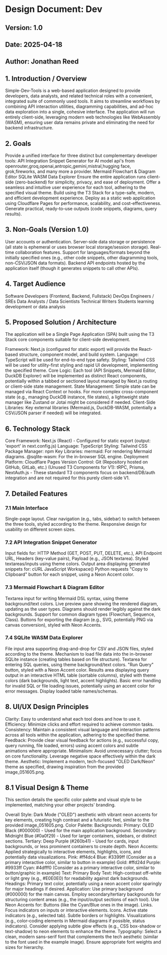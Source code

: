 # Design Document: Dev

## Version: 1.0

## Date: 2025-04-18

## Author: Jonathan Reed

## 1. Introduction / Overview

Simple-Dev-Tools is a web-based application designed to provide developers, data analysts, and related technical roles with a convenient, integrated suite of commonly used tools. It aims to streamline workflows by combining API interaction utilities, diagramming capabilities, and ad-hoc data exploration into a single, cohesive interface. The application will run entirely client-side, leveraging modern web technologies like WebAssembly (WASM), ensuring user data remains private and eliminating the need for backend infrastructure.

## 2. Goals

Provide a unified interface for three distinct but complementary developer tools:
API Integration Snippet Generator for AI model api's from openrouter,groq,openai,antropic,gemini,mistral,hugging face, grok,fireworks, and many more a provider.
Mermaid Flowchart & Diagram Editor
SQLite WASM Data Explorer
Ensure the entire application runs client-side (zero-backend) for simplicity, privacy, and ease of deployment.
Offer a seamless and intuitive user experience for each tool, adhering to the specified visual theme.
Build using the T3 Stack for a type-safe, modern, and efficient development experience.
Deploy as a static web application using Cloudflare Pages for performance, scalability, and cost-effectiveness.
Generate practical, ready-to-use outputs (code snippets, diagrams, query results).

## 3. Non-Goals (Version 1.0)

User accounts or authentication.
Server-side data storage or persistence (all state is ephemeral or uses browser local storage/session storage).
Real-time collaboration features.
Support for languages/formats beyond the initially specified ones (e.g., other code snippets, other diagramming tools, non-CSV/JSON data formats).
Backend API endpoints hosted by the application itself (though it generates snippets to call other APIs).

## 4. Target Audience

Software Developers (Frontend, Backend, Fullstack)
DevOps Engineers / SREs
Data Analysts / Data Scientists
Technical Writers
Students learning development or data analysis

## 5. Proposed Solution / Architecture

The application will be a Single Page Application (SPA) built using the T3 Stack core components suitable for client-side development.

Framework: Next.js (configured for static export) will provide the React-based structure, component model, and build system.
Language: TypeScript will be used for end-to-end type safety.
Styling: Tailwind CSS will be used for utility-first styling and rapid UI development, implementing the specified theme.
Core Logic: Each tool (API Snippets, Mermaid Editor, DuckDB Explorer) will be implemented as distinct React components, potentially within a tabbed or sectioned layout managed by Next.js routing or client-side state management.
State Management: Simple state can be managed via React Context or hooks. For more complex cross-component state (e.g., managing DuckDB instance, file states), a lightweight state manager like Zustand or Jotai might be considered if needed.
Client-Side Libraries: Key external libraries (Mermaid.js, DuckDB-WASM, potentially a CSV/JSON parser if needed) will be integrated.

## 6. Technology Stack

Core Framework: Next.js (React) - Configured for static export (output: 'export' in next.config.js)
Language: TypeScript
Styling: Tailwind CSS
Package Manager: npm
Key Libraries:
mermaid: For rendering Mermaid diagrams.
@sqlite-wasm: For the in-browser SQL engine.
Deployment Platform: Cloudflare Pages
Version Control: Git (Repository hosted on GitHub, GitLab, etc.)
(Unused T3 Components for V1): tRPC, Prisma, NextAuth.js - These standard T3 components focus on backend/DB/auth integration and are not required for this purely client-side V1.

## 7. Detailed Features

### 7.1 Main Interface

Single-page layout.
Clear navigation (e.g., tabs, sidebar) to switch between the three tools, styled according to the theme.
Responsive design for usability on different screen sizes.

### 7.2 API Integration Snippet Generator

Input fields for: HTTP Method (GET, POST, PUT, DELETE, etc.), API Endpoint URL, Headers (key-value pairs), Payload (e.g., JSON textarea). Styled textareas/inputs using theme colors.
Output area displaying generated snippets for:
cURL
JavaScript Workspace()
Python requests
"Copy to Clipboard" button for each snippet, using a Neon Accent color.

### 7.3 Mermaid Flowchart & Diagram Editor

Textarea input for writing Mermaid DSL syntax, using theme background/text colors.
Live preview pane showing the rendered diagram, updating as the user types. Diagrams should render legibly against the dark backgrounds.
Support for common diagram types (Flowchart, Sequence, Class).
Buttons for exporting the diagram (e.g., SVG, potentially PNG via canvas conversion), styled with Neon Accents.

### 7.4 SQLite WASM Data Explorer

File input area supporting drag-and-drop for CSV and JSON files, styled according to the theme.
Mechanism to load file data into the in-browser SQLite instance (creating tables based on file structure).
Textarea for entering SQL queries, using theme background/text colors.
"Run Query" button, styled with a Neon Accent color.
Results area displaying query output in an interactive HTML table (sortable columns), styled with theme colors (dark backgrounds, light text, accent highlights).
Basic error handling for invalid SQL or file loading issues, potentially using an accent color for error messages.
Display loaded table names/schemas.

## 8. UI/UX Design Principles

Clarity: Easy to understand what each tool does and how to use it.
Efficiency: Minimize clicks and effort required to achieve common tasks.
Consistency: Maintain a consistent visual language and interaction patterns across all tools within the application, adhering to the specified theme.
Feedback: Provide clear visual feedback for actions (e.g., successful copy, query running, file loaded, errors) using accent colors and subtle animations where appropriate.
Minimalism: Avoid unnecessary clutter; focus on core functionality. Leverage negative space effectively within the dark theme.
Aesthetic: Implement a modern, tech-focused "OLED Dark/Neon" theme as specified, drawing inspiration from the provided image_051605.png.

## 8.1 Visual Design & Theme

This section details the specific color palette and visual style to be implemented, matching your other projects' branding.

Overall Style: Dark Mode ("OLED") aesthetic with vibrant neon accents for key elements, creating high contrast and a futuristic feel, similar to the provided image_051605.png.
Color Palette:
Backgrounds:
Primary: OLED Black (#000000) - Used for the main application background.
Secondary: Midnight Blue (#0a0f29) - Used for larger containers, sidebars, or distinct sections.
Tertiary: Deep Purple (#260b41) - Used for cards, input backgrounds, or less prominent containers to create depth.
Neon Accents: Applied strategically to interactive elements, highlights, icons, and potentially data visualizations.
Pink: #ff4dc4
Blue: #3399ff (Consider as a primary interactive color, similar to button in example)
Gold: #ffd24d
Purple: #9933ff
Cyan: #4dfff0 (Consider as a primary interactive color, similar to button/graphic in example)
Text:
Primary Body Text: High-contrast off-white or light grey (e.g., #E0E0E0) for readability against dark backgrounds.
Headings: Primary text color, potentially using a neon accent color sparingly for major headings if desired.
Application:
Use primary background (#000000) for the main canvas.
Employ secondary/tertiary backgrounds for structuring content areas (e.g., the input/output sections of each tool).
Use Neon Accents for:
Buttons (like the Cyan/Blue ones in the image).
Links.
Focus indicators on inputs or interactive elements.
Icons.
Active state indicators (e.g., selected tab).
Subtle borders or highlights.
Visualizations (e.g., color-coding elements in Mermaid diagrams if possible, status indicators).
Consider applying subtle glow effects (e.g., CSS box-shadow or text-shadow) to neon elements to enhance the theme.
Typography: Select a clean, modern sans-serif font that complements the tech aesthetic (similar to the font used in the example image). Ensure appropriate font weights and sizes for hierarchy.
